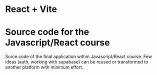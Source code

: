 # React + Vite

# Source code for the Javascript/React course

Surce code of the final application within Javascript/React course. Few ideas (auth, working with supabase) can be reused or transformed to another platform with minimum effort.

